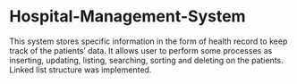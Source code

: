 # Hospital-Management-System
This system stores specific	information	in the	form of health	record to keep track	of	the	patients’ data. It allows user to perform some processes as inserting, updating, listing, searching, sorting and deleting on the patients. Linked list structure was implemented.
